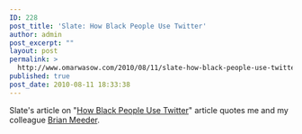 ```yaml
---
ID: 228
post_title: 'Slate: How Black People Use Twitter'
author: admin
post_excerpt: ""
layout: post
permalink: >
  http://www.omarwasow.com/2010/08/11/slate-how-black-people-use-twitter/
published: true
post_date: 2010-08-11 18:33:38
---
```

Slate's article on "<a href="http://bit.ly/btep3f">How Black People Use Twitter</a>" article quotes me and my colleague <a href="http://twitter.com/bmeeder">Brian Meeder</a>.